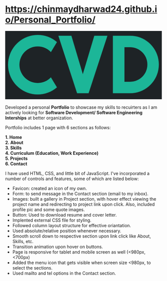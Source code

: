 # https://chinmaydharwad24.github.io/Personal_Portfolio/

![Logo data](/img/readme_logo.png?raw=true "Porfolio Logo")

Developed a personal **Portfolio** to showcase my skills to recuirters as I am actively looking for **Software Development/ Software Engineering Interships** at better organization.

Portfolio includes 1 page with 6 sections as follows:

**1. Home** </br>
**2. About** </br>
**3. Skills** </br>
**4. Curriculum (Education, Work Experience)** </br>
**5. Projects** </br>
**6. Contact** </br>

I have used HTML, CSS, and little bit of JavaScript. I've incorporated a number of controls and features, some of which are listed below:

- Favicon: created an icon of my own.
- Form: to send message in the Contact section (email to my inbox).
- Images: built a gallery in Project section, with hover effect viewing the project name and redirecting to project link upon click. Also, included profile pic and some quote images.
- Button: Used to download resume and cover letter.
- Implented external CSS file for styling.
- Followed column layout structure for effective oriantation.
- Used absolute/relative position whenever necessary.
- Smooth scroll down to respective section upon link click like About, Skills, etc.
- Transition animation upon hover on buttons.
- Page is responsive for tablet and mobile screen as well (<980px, <700px)
- Added the menu icon that gets visible when screen size <980px, to select the sections.
- Used mailto and tel options in the Contact section.

